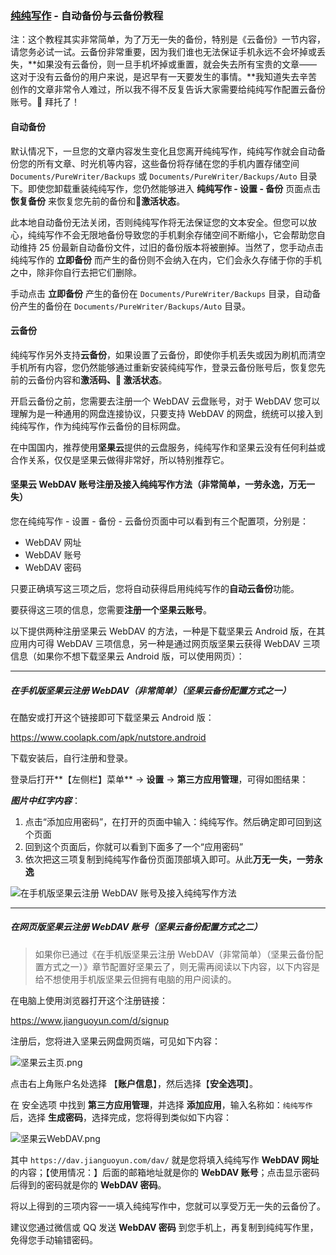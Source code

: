 ### [纯纯写作](/) - 自动备份与云备份教程

注：这个教程其实非常简单，为了万无一失的备份，特别是《云备份》一节内容，请您务必试一试。云备份非常重要，因为我们谁也无法保证手机永远不会坏掉或丢失，**如果没有云备份，则一旦手机坏掉或重置，就会失去所有宝贵的文章——这对于没有云备份的用户来说，是迟早有一天要发生的事情。**我知道失去辛苦创作的文章非常令人难过，所以我不得不反复告诉大家需要给纯纯写作配置云备份账号。🙏 拜托了！

#### 自动备份

默认情况下，一旦您的文章内容发生变化且您离开纯纯写作，纯纯写作就会自动备份您的所有文章、时光机等内容，这些备份将存储在您的手机内置存储空间 `Documents/PureWriter/Backups` 或 `Documents/PureWriter/Backups/Auto` 目录下。即使您卸载重装纯纯写作，您仍然能够进入 **纯纯写作 - 设置 - 备份** 页面点击 **恢复备份** 来恢复您先前的备份和🌟**激活状态**。

此本地自动备份无法关闭，否则纯纯写作将无法保证您的文本安全。但您可以放心，纯纯写作不会无限地备份导致您的手机剩余存储空间不断缩小，它会帮助您自动维持 25 份最新自动备份文件，过旧的备份版本将被删掉。当然了，您手动点击纯纯写作的 **立即备份** 而产生的备份则不会纳入在内，它们会永久存储于你的手机之中，除非你自行去把它们删除。

手动点击 **立即备份** 产生的备份在 `Documents/PureWriter/Backups` 目录，自动备份产生的备份在 `Documents/PureWriter/Backups/Auto` 目录。

#### 云备份

纯纯写作另外支持**云备份**，如果设置了云备份，即使你手机丢失或因为刷机而清空手机所有内容，您仍然能够通过重新安装纯纯写作，登录云备份账号后，恢复您先前的云备份内容和**激活码、🌟 激活状态**。

开启云备份之前，您需要去注册一个 WebDAV 云盘账号，对于 WebDAV 您可以理解为是一种通用的网盘连接协议，只要支持 WebDAV 的网盘，统统可以接入到纯纯写作，作为纯纯写作云备份的目标网盘。

在中国国内，推荐使用**坚果云**提供的云盘服务，纯纯写作和坚果云没有任何利益或合作关系，仅仅是坚果云做得非常好，所以特别推荐它。

#### 坚果云 WebDAV 账号注册及接入纯纯写作方法（非常简单，一劳永逸，万无一失）

您在纯纯写作 - 设置 - 备份 - 云备份页面中可以看到有三个配置项，分别是：

- WebDAV 网址
- WebDAV 账号
- WebDAV 密码

只要正确填写这三项之后，您将自动获得启用纯纯写作的**自动云备份**功能。

要获得这三项的信息，您需要**注册一个坚果云账号**。

以下提供两种注册坚果云 WebDAV 的方法，一种是下载坚果云 Android 版，在其应用内可得 WebDAV 三项信息，另一种是通过网页版坚果云获得 WebDAV 三项信息（如果你不想下载坚果云 Android 版，可以使用网页）：

---

##### 在手机版坚果云注册 WebDAV（非常简单）（坚果云备份配置方式之一）

在酷安或打开这个链接即可下载坚果云 Android 版：

https://www.coolapk.com/apk/nutstore.android

下载安装后，自行注册和登录。

登录后打开**【左侧栏】菜单**  → **设置** → **第三方应用管理**，可得如图结果：

***图片中红字内容***：

1. 点击“添加应用密码”，在打开的页面中输入：纯纯写作。然后确定即可回到这个页面
2. 回到这个页面后，你就可以看到下面多了一个“应用密码”
3. 依次把这三项复制到纯纯写作备份页面顶部填入即可。从此**万无一失，一劳永逸**

![在手机版坚果云注册 WebDAV 账号及接入纯纯写作方法](https://i.loli.net/2019/08/04/NOyAdwHxivseVpn.png)

---





##### 在网页版坚果云注册 WebDAV 账号（坚果云备份配置方式之二）

> 如果你已通过《在手机版坚果云注册 WebDAV（非常简单）（坚果云备份配置方式之一）》章节配置好坚果云了，则无需再阅读以下内容，以下内容是给不想使用手机版坚果云但拥有电脑的用户阅读的。

在电脑上使用浏览器打开这个注册链接：

https://www.jianguoyun.com/d/signup

注册后，您将进入坚果云网盘网页端，可见如下内容：

![坚果云主页.png](https://i.loli.net/2019/01/06/5c31aa81ba3d2.png)

点击右上角账户名处选择 【**账户信息**】，然后选择【**安全选项**】。

在 安全选项 中找到 **第三方应用管理**，并选择 **添加应用**，输入名称如：`纯纯写作`后，选择 **生成密码**，选择完成，您将得到类似如下内容：

![坚果云WebDAV.png](https://i.loli.net/2019/01/06/5c31aa81a3f38.png)

其中 `https://dav.jianguoyun.com/dav/` 就是您将填入纯纯写作 **WebDAV 网址** 的内容；【使用情况：】后面的邮箱地址就是你的 **WebDAV 账号**；点击显示密码后得到的密码就是你的 **WebDAV 密码**。

将以上得到的三项内容一一填入纯纯写作中，您就可以享受万无一失的云备份了。

建议您通过微信或 QQ 发送 **WebDAV 密码** 到您手机上，再复制到纯纯写作里，免得您手动输错密码。

